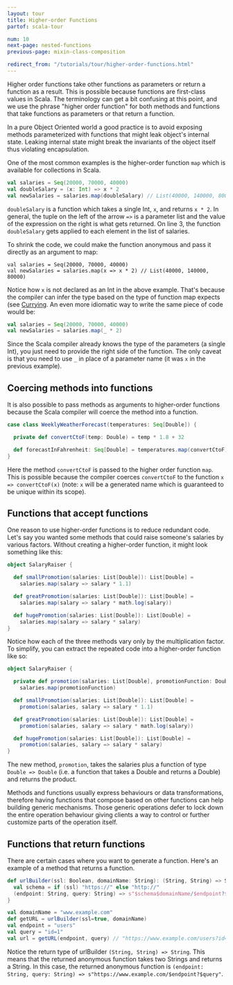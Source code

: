```yaml
---
layout: tour
title: Higher-order Functions
partof: scala-tour

num: 10
next-page: nested-functions
previous-page: mixin-class-composition

redirect_from: "/tutorials/tour/higher-order-functions.html"
---
```


Higher order functions take other functions as parameters or return a function as
a result. This is possible because functions are first-class values in Scala.
The terminology can get a bit confusing at this point, and we use the phrase
"higher order function" for both methods and functions that take functions as parameters
or that return a function.

In a pure Object Oriented world a good practice is to avoid exposing methods parameterized with functions that might leak object's internal state. Leaking internal state might break the invariants of the object itself thus violating encapsulation. 

One of the most common examples is the higher-order
function `map` which is available for collections in Scala.
```scala mdoc
val salaries = Seq(20000, 70000, 40000)
val doubleSalary = (x: Int) => x * 2
val newSalaries = salaries.map(doubleSalary) // List(40000, 140000, 80000)
```
`doubleSalary` is a function which takes a single Int, `x`, and returns `x * 2`. In general, the tuple on the left of the arrow `=>` is a parameter list and the value of the expression on the right is what gets returned. On line 3, the function `doubleSalary` gets applied to each element in the
list of salaries.

To shrink the code, we could make the function anonymous and pass it directly as
an argument to map:
```scala:nest
val salaries = Seq(20000, 70000, 40000)
val newSalaries = salaries.map(x => x * 2) // List(40000, 140000, 80000)
```
Notice how `x` is not declared as an Int in the above example. That's because the
compiler can infer the type based on the type of function map expects (see [Currying](/tour/multiple-parameter-lists.html). An even more idiomatic way to write the same piece of code would be:

```scala mdoc:nest
val salaries = Seq(20000, 70000, 40000)
val newSalaries = salaries.map(_ * 2)
```
Since the Scala compiler already knows the type of the parameters (a single Int),
 you just need to provide the right side of the function. The only
caveat is that you need to use `_` in place of a parameter name (it was `x` in
the previous example).

## Coercing methods into functions
It is also possible to pass methods as arguments to higher-order functions because
the Scala compiler will coerce the method into a function.
```scala mdoc
case class WeeklyWeatherForecast(temperatures: Seq[Double]) {

  private def convertCtoF(temp: Double) = temp * 1.8 + 32

  def forecastInFahrenheit: Seq[Double] = temperatures.map(convertCtoF) // <-- passing the method convertCtoF
}
```
Here the method `convertCtoF` is passed to the higher order function `map`. This is possible because the compiler coerces `convertCtoF` to the function `x => convertCtoF(x)` (note: `x` will
  be a generated name which is guaranteed to be unique within its scope).

## Functions that accept functions
One reason to use higher-order functions is to reduce redundant code. Let's say you wanted some methods that could raise someone's salaries by various factors. Without creating a higher-order function,
it might look something like this:

```scala mdoc
object SalaryRaiser {

  def smallPromotion(salaries: List[Double]): List[Double] =
    salaries.map(salary => salary * 1.1)

  def greatPromotion(salaries: List[Double]): List[Double] =
    salaries.map(salary => salary * math.log(salary))

  def hugePromotion(salaries: List[Double]): List[Double] =
    salaries.map(salary => salary * salary)
}
```

Notice how each of the three methods vary only by the multiplication factor. To simplify,
you can extract the repeated code into a higher-order function like so:

```scala mdoc:nest
object SalaryRaiser {

  private def promotion(salaries: List[Double], promotionFunction: Double => Double): List[Double] =
    salaries.map(promotionFunction)

  def smallPromotion(salaries: List[Double]): List[Double] =
    promotion(salaries, salary => salary * 1.1)

  def greatPromotion(salaries: List[Double]): List[Double] =
    promotion(salaries, salary => salary * math.log(salary))

  def hugePromotion(salaries: List[Double]): List[Double] =
    promotion(salaries, salary => salary * salary)
}
```

The new method, `promotion`, takes the salaries plus a function of type `Double => Double`
(i.e. a function that takes a Double and returns a Double) and returns the product.

Methods and functions usually express behaviours or data transformations, therefore having functions that compose based on other functions can help building generic mechanisms. Those generic operations defer to lock down the entire operation behaviour giving clients a way to control or further customize parts of the operation itself.

## Functions that return functions

There are certain cases where you want to generate a function. Here's an example
of a method that returns a function.

```scala mdoc
def urlBuilder(ssl: Boolean, domainName: String): (String, String) => String = {
  val schema = if (ssl) "https://" else "http://"
  (endpoint: String, query: String) => s"$schema$domainName/$endpoint?$query"
}

val domainName = "www.example.com"
def getURL = urlBuilder(ssl=true, domainName)
val endpoint = "users"
val query = "id=1"
val url = getURL(endpoint, query) // "https://www.example.com/users?id=1": String
```

Notice the return type of urlBuilder `(String, String) => String`. This means that
the returned anonymous function takes two Strings and returns a String. In this case,
the returned anonymous function is `(endpoint: String, query: String) => s"https://www.example.com/$endpoint?$query"`.
